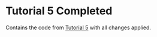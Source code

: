 # Tutorial 5 Completed

Contains the code from [Tutorial 5](../Tutorial_5) with all changes applied.